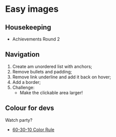 # Easy images
## Housekeeping
- Achievements Round 2

## Navigation
1. Create am unordered list with anchors;
2. Remove bullets and padding;
3. Remove link underline and add it back on hover;
4. Add a border;
5. Challenge:
    - Make the clickable area larger!


## Colour for devs
Watch party?
- [60-30-10 Color Rule](https://www.youtube.com/watch?v=UWwNIMHFdW4)